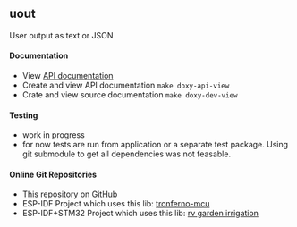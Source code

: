 ## uout

User output as text or JSON


#### Documentation
   *  View [API documentation](https://zwiebert.github.io/mbed-uout/api) 
   *  Create and view API documentation `make doxy-api-view`
   *  Crate and view source documentation `make doxy-dev-view`

#### Testing
   * work in progress
   * for now tests are run from  application or a separate test package. Using git submodule to get all dependencies was not feasable.

#### Online Git Repositories
   * This repository on [GitHub](https://github.com/zwiebert/uout.git)
   * ESP-IDF Project which uses this lib: [tronferno-mcu](https://github.com/zwiebert/tronferno-mcu.git)
   * ESP-IDF+STM32 Project which uses this lib: [rv garden irrigation](https://github.com/zwiebert/irrigation_control.git)

